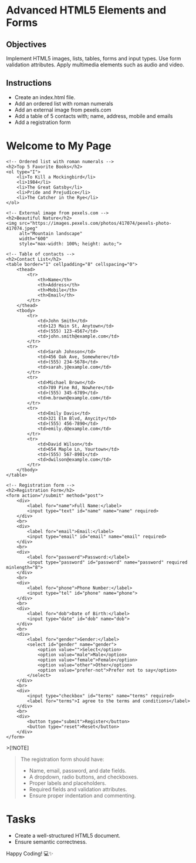# Advanced HTML5 Elements and Forms

## Objectives
Implement HTML5 images, lists, tables, forms and input types.
Use form validation attributes.
Apply multimedia elements such as audio and video.

## Instructions

- Create an index.html file.
- Add an ordered list with roman numerals
- Add an external image from pexels.com
- Add a table of 5 contacts with; name, address, mobile and emails
- Add a registration form

<!DOCTYPE html>
<html lang="en">
<head>
    <meta charset="UTF-8">
    <meta name="viewport" content="width=device-width, initial-scale=1.0">
    <title>My HTML Page</title>
</head>
<body>
    <h1>Welcome to My Page</h1>

    <!-- Ordered list with roman numerals -->
    <h2>Top 5 Favorite Books</h2>
    <ol type="I">
        <li>To Kill a Mockingbird</li>
        <li>1984</li>
        <li>The Great Gatsby</li>
        <li>Pride and Prejudice</li>
        <li>The Catcher in the Rye</li>
    </ol>

    <!-- External image from pexels.com -->
    <h2>Beautiful Nature</h2>
    <img src="https://images.pexels.com/photos/417074/pexels-photo-417074.jpeg" 
         alt="Mountain landscape" 
         width="600"
         style="max-width: 100%; height: auto;">

    <!-- Table of contacts -->
    <h2>Contact List</h2>
    <table border="1" cellpadding="8" cellspacing="0">
        <thead>
            <tr>
                <th>Name</th>
                <th>Address</th>
                <th>Mobile</th>
                <th>Email</th>
            </tr>
        </thead>
        <tbody>
            <tr>
                <td>John Smith</td>
                <td>123 Main St, Anytown</td>
                <td>(555) 123-4567</td>
                <td>john.smith@example.com</td>
            </tr>
            <tr>
                <td>Sarah Johnson</td>
                <td>456 Oak Ave, Somewhere</td>
                <td>(555) 234-5678</td>
                <td>sarah.j@example.com</td>
            </tr>
            <tr>
                <td>Michael Brown</td>
                <td>789 Pine Rd, Nowhere</td>
                <td>(555) 345-6789</td>
                <td>m.brown@example.com</td>
            </tr>
            <tr>
                <td>Emily Davis</td>
                <td>321 Elm Blvd, Anycity</td>
                <td>(555) 456-7890</td>
                <td>emily.d@example.com</td>
            </tr>
            <tr>
                <td>David Wilson</td>
                <td>654 Maple Ln, Yourtown</td>
                <td>(555) 567-8901</td>
                <td>dwilson@example.com</td>
            </tr>
        </tbody>
    </table>

    <!-- Registration form -->
    <h2>Registration Form</h2>
    <form action="/submit" method="post">
        <div>
            <label for="name">Full Name:</label>
            <input type="text" id="name" name="name" required>
        </div>
        <br>
        <div>
            <label for="email">Email:</label>
            <input type="email" id="email" name="email" required>
        </div>
        <br>
        <div>
            <label for="password">Password:</label>
            <input type="password" id="password" name="password" required minlength="8">
        </div>
        <br>
        <div>
            <label for="phone">Phone Number:</label>
            <input type="tel" id="phone" name="phone">
        </div>
        <br>
        <div>
            <label for="dob">Date of Birth:</label>
            <input type="date" id="dob" name="dob">
        </div>
        <br>
        <div>
            <label for="gender">Gender:</label>
            <select id="gender" name="gender">
                <option value="">Select</option>
                <option value="male">Male</option>
                <option value="female">Female</option>
                <option value="other">Other</option>
                <option value="prefer-not">Prefer not to say</option>
            </select>
        </div>
        <br>
        <div>
            <input type="checkbox" id="terms" name="terms" required>
            <label for="terms">I agree to the terms and conditions</label>
        </div>
        <br>
        <div>
            <button type="submit">Register</button>
            <button type="reset">Reset</button>
        </div>
    </form>
</body>
</html>
>[!NOTE]

>  The registration form should have:
>- Name, email, password, and date fields.
>- A dropdown, radio buttons, and checkboxes.
>- Proper labels and placeholders.
>- Required fields and validation attributes.
>- Ensure proper indentation and commenting.
 
# Tasks
- Create a well-structured HTML5 document.
- Ensure semantic correctness.

Happy Coding! 💻✨
